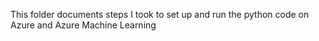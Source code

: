 This folder documents steps I took to set up and run the python code on Azure and Azure Machine Learning